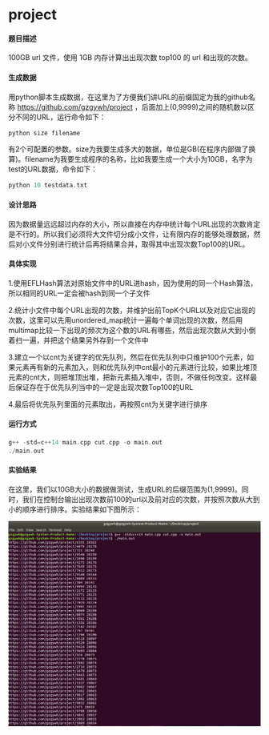# project

#### 题目描述

100GB url 文件，使用 1GB 内存计算出出现次数 top100 的 url 和出现的次数。



#### 生成数据

用python脚本生成数据，在这里为了方便我们讲URL的前缀固定为我的github名称 https://github.com/gzgywh/project ，后面加上(0,9999)之间的随机数以区分不同的URL，运行命令如下：

```cc
python size filename
```

有2个可配置的参数。size为我要生成多大的数据，单位是GB(在程序内部做了换算)。filename为我要生成程序的名称，比如我要生成一个大小为10GB，名字为test的URL数据，命令如下：

```cc
python 10 testdata.txt
```



#### 设计思路

因为数据量远远超过内存的大小，所以直接在内存中统计每个URL出现的次数肯定是不行的。所以我们必须将大文件切分成小文件，让有限内存的能够处理数据，然后对小文件分别进行统计后再将结果合并，取得其中出现次数Top100的URL。



#### 具体实现

1.使用EFLHash算法对原始文件中的URL进hash，因为使用的同一个Hash算法，所以相同的URL一定会被hash到同一个子文件

2.统计小文件中每个URL出现的次数，并维护出前TopK个URL以及对应它出现的次数，这里可以先用unordered_map统计一遍每个单词出现的次数，然后用multimap比较一下出现的频次为这个数的URL有哪些，然后出现次数从大到小倒着扫一遍，并把这个结果另外存到一个文件中

3.建立一个以cnt为关键字的优先队列，然后在优先队列中只维护100个元素，如果元素再有新的元素加入，则和优先队列中cnt最小的元素进行比较，如果比堆顶元素的cnt大，则把堆顶出堆，把新元素插入堆中，否则，不做任何改变。这样最后保证存在于优先队列当中的一定是出现次数Top100的URL

4.最后将优先队列里面的元素取出，再按照cnt为关键字进行排序



#### 运行方式

```cc
g++ -std=c++14 main.cpp cut.cpp -o main.out
./main.out
```



#### 实验结果

在这里，我们以10GB大小的数据做测试，生成URL的后缀范围为(1,9999)。同时，我们在控制台输出出现次数前100的url以及前对应的次数，并按照次数从大到小的顺序进行排序。实验结果如下图所示：

![](result.png)





